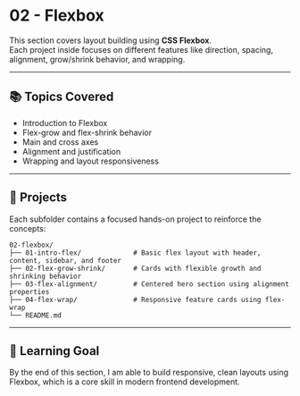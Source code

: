 # 02 - Flexbox

This section covers layout building using **CSS Flexbox**.  
Each project inside focuses on different features like direction, spacing, alignment, grow/shrink behavior, and wrapping.

---

## 📚 Topics Covered

- Introduction to Flexbox
- Flex-grow and flex-shrink behavior
- Main and cross axes
- Alignment and justification
- Wrapping and layout responsiveness

---

## 🧪 Projects

Each subfolder contains a focused hands-on project to reinforce the concepts:

```
02-flexbox/
├── 01-intro-flex/             # Basic flex layout with header, content, sidebar, and footer
├── 02-flex-grow-shrink/       # Cards with flexible growth and shrinking behavior
├── 03-flex-alignment/         # Centered hero section using alignment properties
├── 04-flex-wrap/              # Responsive feature cards using flex-wrap
└── README.md
```

---

## 🚀 Learning Goal

By the end of this section, I am able to build responsive, clean layouts using Flexbox, which is a core skill in modern frontend development.
